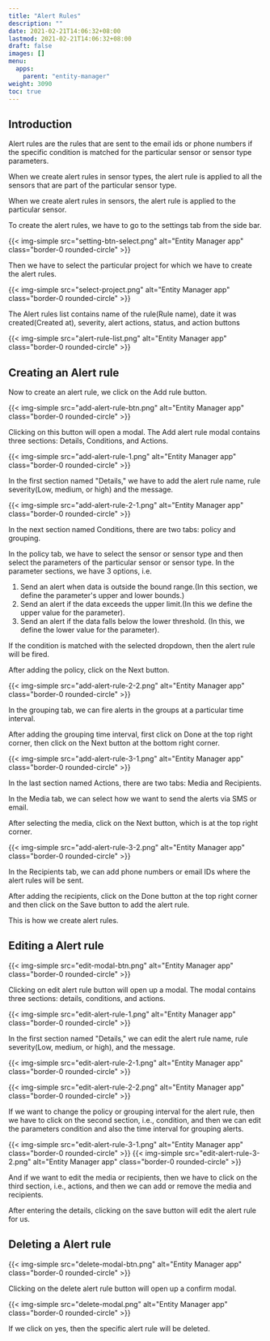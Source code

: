 ```yaml
---
title: "Alert Rules"
description: ""
date: 2021-02-21T14:06:32+08:00
lastmod: 2021-02-21T14:06:32+08:00
draft: false
images: []
menu:
  apps:
    parent: "entity-manager"
weight: 3090
toc: true
---
```


## Introduction

Alert rules are the rules that are sent to the email ids or phone numbers if the specific condition is matched for the particular sensor or sensor type parameters. 

When we create alert rules in sensor types, the alert rule is applied to all the sensors that are part of the particular sensor type. 

When we create alert rules in sensors, the alert rule is applied to the particular sensor. 

To create the alert rules, we have to go to the settings tab from the side bar.

{{< img-simple src="setting-btn-select.png" alt="Entity Manager app" class="border-0 rounded-circle" >}}

Then we have to select the particular project for which we have to create the alert rules.

{{< img-simple src="select-project.png" alt="Entity Manager app" class="border-0 rounded-circle" >}}

The Alert rules list contains name of the rule(Rule name), date it was created(Created at), severity, alert actions, status, and action buttons

{{< img-simple src="alert-rule-list.png" alt="Entity Manager app" class="border-0 rounded-circle" >}}

## Creating an Alert rule

Now to create an alert rule, we click on the Add rule button.

{{< img-simple src="add-alert-rule-btn.png" alt="Entity Manager app" class="border-0 rounded-circle" >}}

Clicking on this button will open a modal. The Add alert rule modal contains three sections: Details, Conditions, and Actions.

{{< img-simple src="add-alert-rule-1.png" alt="Entity Manager app" class="border-0 rounded-circle" >}}

In the first section named "Details," we have to add the alert rule name, rule severity(Low, medium, or high) and the message.

{{< img-simple src="add-alert-rule-2-1.png" alt="Entity Manager app" class="border-0 rounded-circle" >}}

In the next section named Conditions, there are two tabs: policy and grouping.

In the policy tab, we have to select the sensor or sensor type and then select the parameters of the particular sensor or sensor type. In the parameter sections, we have 3 options, i.e.

1. Send an alert when data is outside the bound range.(In this section, we define the parameter's upper and lower bounds.)
2. Send an alert if the data exceeds the upper limit.(In this we define the upper value for the parameter).
3. Send an alert if the data falls below the lower threshold. (In this, we define the lower value for the parameter).

If the condition is matched with the selected dropdown, then the alert rule will be fired.

After adding the policy, click on the Next button.

{{< img-simple src="add-alert-rule-2-2.png" alt="Entity Manager app" class="border-0 rounded-circle" >}}

In the grouping tab, we can fire alerts in the groups at a particular time interval. 

After adding the grouping time interval, first click on Done at the top right corner, then click on the Next button at the bottom right corner.

{{< img-simple src="add-alert-rule-3-1.png" alt="Entity Manager app" class="border-0 rounded-circle" >}}

In the last section named Actions, there are two tabs: Media and Recipients. 

In the Media tab, we can select how we want to send the alerts via SMS or email. 

After selecting the media, click on the Next button, which is at the top right corner.

{{< img-simple src="add-alert-rule-3-2.png" alt="Entity Manager app" class="border-0 rounded-circle" >}}

In the Recipients tab, we can add phone numbers or email IDs where the alert rules will be sent. 

After adding the recipients, click on the Done button at the top right corner and then click on the Save button to add the alert rule. 

This is how we create alert rules.

## Editing a Alert rule

{{< img-simple src="edit-modal-btn.png" alt="Entity Manager app" class="border-0 rounded-circle" >}}

Clicking on edit alert rule button will open up a modal. The modal contains three sections: details, conditions, and actions.

{{< img-simple src="edit-alert-rule-1.png" alt="Entity Manager app" class="border-0 rounded-circle" >}}

In the first section named "Details," we can edit the alert rule name, rule severity(Low, medium, or high), and the message.

{{< img-simple src="edit-alert-rule-2-1.png" alt="Entity Manager app" class="border-0 rounded-circle" >}}

{{< img-simple src="edit-alert-rule-2-2.png" alt="Entity Manager app" class="border-0 rounded-circle" >}}

If we want to change the policy or grouping interval for the alert rule, then we have to click on the second section, i.e., condition, and then we can edit the parameters condition and also the time interval for grouping alerts.

{{< img-simple src="edit-alert-rule-3-1.png" alt="Entity Manager app" class="border-0 rounded-circle" >}}
{{< img-simple src="edit-alert-rule-3-2.png" alt="Entity Manager app" class="border-0 rounded-circle" >}}

And if we want to edit the media or recipients, then we have to click on the third section, i.e., actions, and then we can add or remove the media and recipients. 

After entering the details, clicking on the save button will edit the alert rule for us.

## Deleting a Alert rule

{{< img-simple src="delete-modal-btn.png" alt="Entity Manager app" class="border-0 rounded-circle" >}}

Clicking on the delete alert rule button will open up a confirm modal.

{{< img-simple src="delete-modal.png" alt="Entity Manager app" class="border-0 rounded-circle" >}}

If we click on yes, then the specific alert rule will be deleted.
